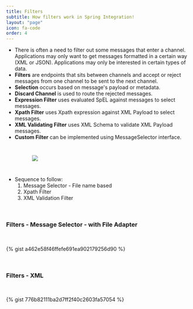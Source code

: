 ```yaml
---
title: Filters
subtitle: How filters work in Spring Integration!
layout: "page"
icon: fa-code
order: 4
---
```


- There is often a need to filter out some messages that enter a channel. Applications may only want to get messages formatted in a certain way (XML or JSON). Applications may only be interested in certain types of data. 
- **Filters** are endpoints that sits between channels and accept or reject messages from one channel to be sent to the next channel. 
- **Selection** occurs based on message's payload or metadata.
- **Discard Channel** is used to route the rejected messages.
- **Expression Filter** uses evaluated SpEL against messages to select messages.
- **Xpath Filter** uses Xpath expression against XML Payload to select messages.
- **XML Validating Filter** uses XML Schema to validate XML Payload messages.
- **Custom Filter** can be implemented using MessageSelector interface.
  	
<br/>
   
<img src="{{ site.baseurl }}/imgs/Filters.PNG" style="display: block; padding: 2% 0% 2% 14%;"/>
   
<br/>
  
   
- Sequence to follow:
	1. Message Selector - File name based
	2. Xpath Filter
	3. XML Validation Filter
   
<br/>
	
### Filters - Message Selector - with File Adapter
   
<br/>
		
{% gist a462e58f46ffefe691ea902179256d90 %}
   
<br/>
	
### Filters - XML
   
<br/>
	
{% gist 776b82111ba2d7ff2f40c2603fa57054 %}
